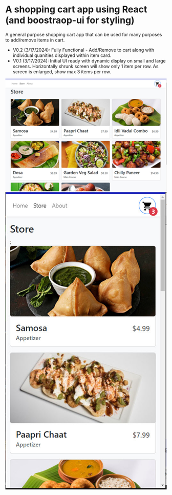 # A shopping cart app using React (and boostraop-ui for styling)

A general purpose shopping cart app that can be used for many purposes to add/remove items in cart.

- V0.2 (3/17/2024): Fully Functional - Add/Remove to cart along with individual quanities displayed within item card.
- V0.1 (3/17/2024): Initial UI ready with dynamic display on small and large screens. Horizontally shrunk screen will show only 1 item per row. As screen is enlarged, show max 3 items per row.

![Larger screen view](https://github.com/punkcity/shopping-react-ts/blob/main/public/V01_large.jpg)
![Shrunk/small screen view](https://github.com/punkcity/shopping-react-ts/blob/main/public/V01_small.jpg)
